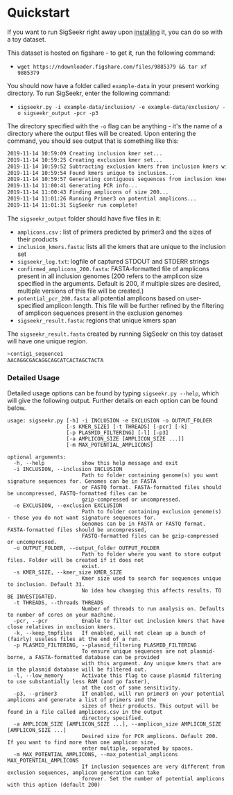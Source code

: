 # Quickstart

If you want to run SigSeekr right away upon [installing](installation.md) it, you can do so with a toy dataset.

This dataset is hosted on figshare - to get it, run the following command:

- `wget https://ndownloader.figshare.com/files/9885379 && tar xf 9885379`

You should now have a folder called `example-data` in your present working directory. To run SigSeekr, enter the following command:

- `sigseekr.py -i example-data/inclusion/ -e example-data/exclusion/ -o sigseekr_output -pcr -p3` 

The directory specified with the `-o` flag can be anything - it's the name of a directory where the output files will be created.
Upon entering the command, you should see output that is something like this:

```bash
2019-11-14 10:59:09 Creating inclusion kmer set...
2019-11-14 10:59:25 Creating exclusion kmer set...
2019-11-14 10:59:52 Subtracting exclusion kmers from inclusion kmers with cutoff 1...
2019-11-14 10:59:54 Found kmers unique to inclusion...
2019-11-14 10:59:57 Generating contiguous sequences from inclusion kmers...
2019-11-14 11:00:41 Generating PCR info...
2019-11-14 11:00:43 Finding amplicons of size 200...
2019-11-14 11:01:26 Running Primer3 on potential amplicons...
2019-11-14 11:01:31 SigSeekr run complete!

```

The `sigseekr_output` folder should have five files in it: 

- `amplicons.csv` : list of primers predicted by primer3 and the sizes of their products
- `inclusion_kmers.fasta`: lists all the kmers that are unique to the inclusion set
- `sigseekr_log.txt`: logfile of captured STDOUT and STDERR strings 
- `confirmed_amplicons_200.fasta`: FASTA-formatted file of amplicons present in all inclusion genomes (200 refers to 
the amplicon size specified in the arguments. Default is 200, if multiple sizes are desired, multiple versions of
this file will be created.)
- `potential_pcr_200.fasta`: all potential amplicons based on user-specified amplicon length. This file will be further 
refined by the filtering of amplicon sequences present in the exclusion genomes
- `sigseekr_result.fasta`: regions that unique kmers span


The `sigseekr_result.fasta` created by running SigSeekr on this toy dataset will have one unique region. 

```bash
>contig1_sequence1
AACAGGCGACAGGCAGCATCACTAGCTACTA
```

### Detailed Usage

Detailed usage options can be found by typing `sigseekr.py --help`, which will give the following output. 
Further details on each option can be found below.

```
usage: sigseekr.py [-h] -i INCLUSION -e EXCLUSION -o OUTPUT_FOLDER
                   [-s KMER_SIZE] [-t THREADS] [-pcr] [-k]
                   [-p PLASMID_FILTERING] [-l] [-p3]
                   [-a AMPLICON_SIZE [AMPLICON_SIZE ...]]
                   [-m MAX_POTENTIAL_AMPLICONS]

optional arguments:
  -h, --help            show this help message and exit
  -i INCLUSION, --inclusion INCLUSION
                        Path to folder containing genome(s) you want signature sequences for. Genomes can be in FASTA 
                        or FASTQ format. FASTA-formatted files should be uncompressed, FASTQ-formatted files can be 
                        gzip-compressed or uncompressed.
  -e EXCLUSION, --exclusion EXCLUSION
                        Path to folder containing exclusion genome(s) - those you do not want signature sequences for. 
                        Genomes can be in FASTA or FASTQ format. FASTA-formatted files should be uncompressed, 
                        FASTQ-formatted files can be gzip-compressed or uncompressed.
  -o OUTPUT_FOLDER, --output_folder OUTPUT_FOLDER
                        Path to folder where you want to store output files. Folder will be created if it does not 
                        exist.
  -s KMER_SIZE, --kmer_size KMER_SIZE
                        Kmer size used to search for sequences unique to inclusion. Default 31. 
                        No idea how changing this affects results. TO BE INVESTIGATED.
  -t THREADS, --threads THREADS
                        Number of threads to run analysis on. Defaults to number of cores on your machine.
  -pcr, --pcr           Enable to filter out inclusion kmers that have close relatives in exclusion kmers.
  -k, --keep_tmpfiles   If enabled, will not clean up a bunch of (fairly) useless files at the end of a run.
  -p PLASMID_FILTERING, --plasmid_filtering PLASMID_FILTERING
                        To ensure unique sequences are not plasmid-borne, a FASTA-formatted database can be provided 
                        with this argument. Any unique kmers that are in the plasmid database will be filtered out.
  -l, --low_memory      Activate this flag to cause plasmid filtering to use substantially less RAM (and go faster), 
                        at the cost of some sensitivity.
  -p3, --primer3        If enabled, will run primer3 on your potential amplicons and generate a list of primers and the 
                        sizes of their products. This output will be found in a file called amplicons.csv in the output 
                        directory specified.
  -a AMPLICON_SIZE [AMPLICON_SIZE ...], --amplicon_size AMPLICON_SIZE [AMPLICON_SIZE ...]
                        Desired size for PCR amplicons. Default 200. If you want to find more than one amplicon size, 
                        enter multiple, separated by spaces.
  -m MAX_POTENTIAL_AMPLICONS, --max_potential_amplicons MAX_POTENTIAL_AMPLICONS
                        If inclusion sequences are very different from exclusion sequences, amplicon generation can take 
                        forever. Set the number of potential amplicons with this option (default 200)

```
